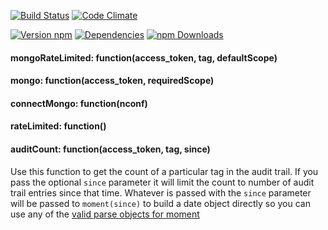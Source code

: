 [![Build Status](https://travis-ci.org/Authmaker/authmaker-verify.svg?branch=master)](https://travis-ci.org/Authmaker/authmaker-verify)
[![Code Climate](https://codeclimate.com/github/Authmaker/authmaker-verify/badges/gpa.svg)](https://codeclimate.com/github/Authmaker/authmaker-verify)

[![Version npm](https://img.shields.io/npm/v/authmaker-verify.svg)](https://www.npmjs.com/package/authmaker-verify)
[![Dependencies](https://david-dm.org/Authmaker/authmaker-verify.svg)](https://david-dm.org/Authmaker/authmaker-verify)
[![npm Downloads](https://img.shields.io/npm/dm/authmaker-verify.svg)](https://www.npmjs.com/package/authmaker-verify)


#### mongoRateLimited: function(access_token, tag, defaultScope)
#### mongo: function(access_token, requiredScope)
#### connectMongo: function(nconf)
#### rateLimited: function()
#### auditCount: function(access_token, tag, since)
Use this function to get the count of a particular tag in the audit trail. If you pass the optional `since` parameter it will limit the count to number of audit trail entries since that time. Whatever is passed with the `since` parameter will be passed to `moment(since)` to build a date object directly so you can use any of the [valid parse objects for moment](http://momentjs.com/docs/#/parsing/)
